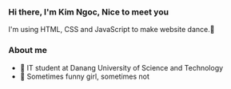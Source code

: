 ### Hi there, I'm Kim Ngoc, Nice to meet you

I'm using HTML, CSS and JavaScript to make website dance.💃

### About me
- 🏫 IT student at Danang University of Science and Technology
- 🌼 Sometimes funny girl, sometimes not

<!--
**KimNgocHoang/KimNgocHoang** is a ✨ _special_ ✨ repository because its `README.md` (this file) appears on your GitHub profile.

Here are some ideas to get you started:

- 🔭 I’m currently working on ...
- 🌱 I’m currently learning ReactJS
- 👯 I’m looking to collaborate on ...
- 🤔 I’m looking for help with ...
- 💬 Ask me about ...
- 📫 How to reach me: ...
- 😄 Pronouns: ...
- ⚡ Fun fact: ...
-->
